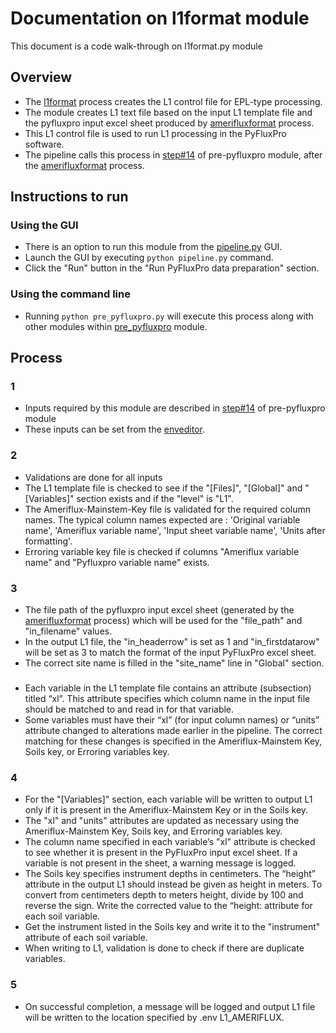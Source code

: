 # Documentation on l1format module
This document is a code walk-through on l1format.py module

## Overview
- The [l1format](https://github.com/ncsa/ameriflux-pipeline/blob/develop/ameriflux_pipeline/pyfluxpro/l1format.py) process creates the L1 control file for EPL-type processing.
- The module creates L1 text file based on the input L1 template file and the pyfluxpro input excel sheet produced by [amerifluxformat](https://github.com/ncsa/ameriflux-pipeline/blob/develop/docs/pyfluxpro/amerifluxformat.md) process.
- This L1 control file is used to run L1 processing in the PyFluxPro software. 
- The pipeline calls this process in [step#14](https://github.com/ncsa/ameriflux-pipeline/blob/develop/docs/prepyfluxpro.md#14) of pre-pyfluxpro module, after the [amerifluxformat](https://github.com/ncsa/ameriflux-pipeline/blob/develop/docs/pyfluxpro/amerifluxformat.md) process.

## Instructions to run

### Using the GUI
- There is an option to run this module from the [pipeline.py](https://github.com/ncsa/ameriflux-pipeline/blob/develop/ameriflux_pipeline/pipeline.py) GUI.
- Launch the GUI by executing ```python pipeline.py``` command.
- Click the "Run" button in the "Run PyFluxPro data preparation" section.

### Using the command line
- Running ```python pre_pyfluxpro.py``` will execute this process along with other modules within [pre_pyfluxpro](https://github.com/ncsa/ameriflux-pipeline/blob/develop/docs/prepyfluxpro.md) module.

## Process

### 1
- Inputs required by this module are described in [step#14](https://github.com/ncsa/ameriflux-pipeline/blob/develop/docs/prepyfluxpro.md#14) of pre-pyfluxpro module
- These inputs can be set from the [enveditor](https://github.com/ncsa/ameriflux-pipeline/blob/develop/docs/enveditor.md).

### 2
- Validations are done for all inputs
- The L1 template file is checked to see if the "[Files]", "[Global]" and "[Variables]" section exists and if the "level" is "L1".
- The Ameriflux-Mainstem-Key file is validated for the required column names. The typical column names expected are : 'Original variable name', 'Ameriflux variable name', 'Input sheet variable name', 'Units after formatting'.
- Erroring variable key file is checked if columns "Ameriflux variable name" and "Pyfluxpro variable name" exists.

### 3
- The file path of the  pyfluxpro input excel sheet (generated by the [amerifluxformat](https://github.com/ncsa/ameriflux-pipeline/blob/develop/docs/pyfluxpro/amerifluxformat.md) process) which will be used for the "file_path" and "in_filename" values.
- In the output L1 file, the "in_headerrow" is set as 1 and "in_firstdatarow" will be set as 3 to match the format of the input PyFluxPro excel sheet. 
- The correct site name is filled in the "site_name" line in "Global" section.

###
- Each variable in the L1 template file contains an attribute (subsection) titled “xl”. This attribute specifies which column name in the input file should be matched to and read in for that variable.
- Some variables must have their “xl” (for input column names) or “units” attribute changed to alterations made earlier in the pipeline. The correct matching for these changes is specified in the Ameriflux-Mainstem Key, Soils key, or Erroring variables key.

### 4
- For the "[Variables]" section, each variable will be written to output L1 only if it is present in the Ameriflux-Mainstem Key or in the Soils key.
- The "xl" and "units" attributes are updated as necessary using the Ameriflux-Mainstem Key, Soils key, and Erroring variables key.
- The column name specified in each variable’s "xl" attribute is checked to see whether it is present in the PyFluxPro input excel sheet. If a variable is not present in the sheet, a warning message is logged.
- The Soils key specifies instrument depths in centimeters. The “height” attribute in the output L1 should instead be given as height in meters. To convert from centimeters depth to meters height, divide by 100 and reverse the sign. Write the corrected value to the “height: attribute for each soil variable.
- Get the instrument listed in the Soils key and write it to the "instrument" attribute of each soil variable.
- When writing to L1, validation is done to check if there are duplicate variables.

### 5
- On successful completion, a message will be logged and output L1 file will be written to the location specified by .env L1_AMERIFLUX.



